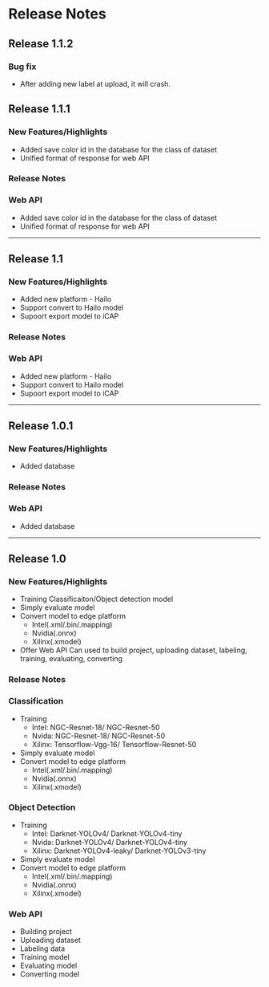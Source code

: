 # Release Notes
## Release 1.1.2
### Bug fix 
- After adding new label at upload, it will crash.

## Release 1.1.1
### New Features/Highlights
- Added save color id in the database for the class of dataset
- Unified format of response for web API

### Release Notes
### Web API
- Added save color id in the database for the class of dataset
- Unified format of response for web API

---
## Release 1.1
### New Features/Highlights
- Added new platform - Hailo
- Support convert to Hailo model
- Supoort export model to iCAP

### Release Notes
### Web API
- Added new platform - Hailo
- Support convert to Hailo model
- Supoort export model to iCAP

---
## Release 1.0.1
### New Features/Highlights
- Added database
### Release Notes
### Web API
- Added database

---
## Release 1.0
### New Features/Highlights
- Training Classificaiton/Object detection model
- Simply evaluate model
- Convert model to edge platform
    - Intel(.xml/.bin/.mapping)
    - Nvidia(.onnx)
    - Xilinx(.xmodel)
- Offer Web API Can used to build project, uploading dataset, labeling, training, evaluating, converting

### Release Notes
### Classification
- Training 
    - Intel: NGC-Resnet-18/ NGC-Resnet-50
    - Nvida: NGC-Resnet-18/ NGC-Resnet-50
    - Xilinx: Tensorflow-Vgg-16/ Tensorflow-Resnet-50
- Simply evaluate model
- Convert model to edge platform
    - Intel(.xml/.bin/.mapping)
    - Nvidia(.onnx)
    - Xilinx(.xmodel)

### Object Detection
- Training 
    - Intel: Darknet-YOLOv4/ Darknet-YOLOv4-tiny
    - Nvida: Darknet-YOLOv4/ Darknet-YOLOv4-tiny
    - Xilinx: Darknet-YOLOv4-leaky/ Darknet-YOLOv3-tiny
- Simply evaluate model
- Convert model to edge platform
    - Intel(.xml/.bin/.mapping)
    - Nvidia(.onnx)
    - Xilinx(.xmodel)

### Web API
- Building project
- Uploading dataset
- Labeling data
- Training model
- Evaluating model
- Converting model